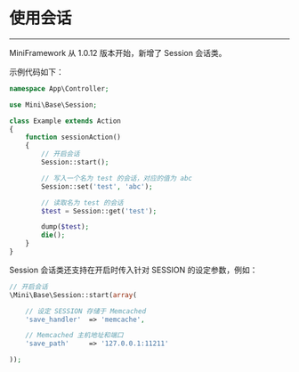 # 使用会话

---

MiniFramework 从 1.0.12 版本开始，新增了 Session 会话类。

示例代码如下：

```php
namespace App\Controller;

use Mini\Base\Session;

class Example extends Action
{
    function sessionAction()
    {
        // 开启会话
        Session::start();

        // 写入一个名为 test 的会话，对应的值为 abc
        Session::set('test', 'abc');

        // 读取名为 test 的会话
        $test = Session::get('test');

        dump($test);
        die();
    }
}
```

Session 会话类还支持在开启时传入针对 SESSION 的设定参数，例如：

```php
// 开启会话
\Mini\Base\Session::start(array(

    // 设定 SESSION 存储于 Memcached
    'save_handler'  => 'memcache',

    // Memcached 主机地址和端口
    'save_path'     => '127.0.0.1:11211'

));
```



